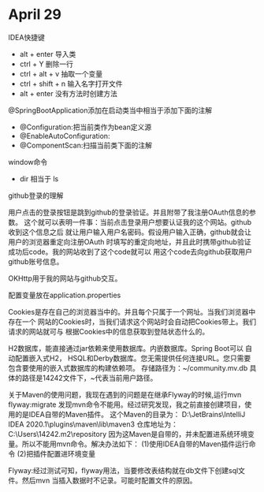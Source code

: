 # April 29
IDEA快捷键
 - alt + enter 导入类
 - ctrl + Y 删除一行
 - ctrl + alt + v 抽取一个变量
 - ctrl + shift + n 输入名字打开文件
 - alt + enter 没有方法时创建方法

@SpringBootApplication添加在启动类当中相当于添加下面的注解
- @Configuration:把当前类作为bean定义源
- @EnableAutoConfiguration:
- @ComponentScan:扫描当前类下面的注解 

window命令
- dir 相当于 ls

github登录的理解

用户点击的登录按钮是跳到github的登录验证。并且附带了我注册OAuth信息的参数。
这个就可以表明一件事：当前点击登录用户想要认证我的这个网站。github收到这个信息之后
就让用户输入用户名密码。假设用户输入正确，github就会让用户的浏览器重定向注册OAuth
时填写的重定向地址，并且此时携带github验证成功后code。我的网站收到了这个code就可以
用这个code去向github获取用户github账号信息。

OKHttp用于我的网站与github交互。

配置变量放在application.properties

Cookies是存在自己的浏览器当中的。并且每个只属于一个网址。当我们浏览器中存在一个
网站的Cookies时，当我们请求这个网站时会自动把Cookies带上。我们请求的网站就可与
根据Cookies中的信息获取到登陆状态什么的。

H2数据库，能直接通过jar依赖来使用数据库。内嵌数据库。Spring Boot可以
自动配置嵌入式H2， HSQL和Derby数据库。您无需提供任何连接URL。您只需要包含要使用的嵌入式数据库的构建依赖项。
存储路径为：~/community.mv.db 具体的路径是14242文件下，~代表当前用户路径。

关于Maven的使用问题，我现在遇到的问题是在继承Flyway的时候,运行mvn flyway:migrate
发现mvn命令不能用。经过研究发现，我之前直接创建项目，使用的是IDEA自带的Maven插件。
这个Maven的目录为：
D:\JetBrains\IntelliJ IDEA 2020.1\plugins\maven\lib\maven3
仓库地址为：
C:\Users\14242\.m2\repository
因为这Maven是自带的，并未配置进系统环境变量。所以不能用mvn命令。解决办法如下：
(1)使用IDEA自带的Maven插件运行命令
(2)把插件配置进环境变量

Flyway:经过测试可知，flyway用法，当要修改表结构就在db文件下创建sql文件。然后mvn
当插入数据时不记录。可能时配置文件的原因。


